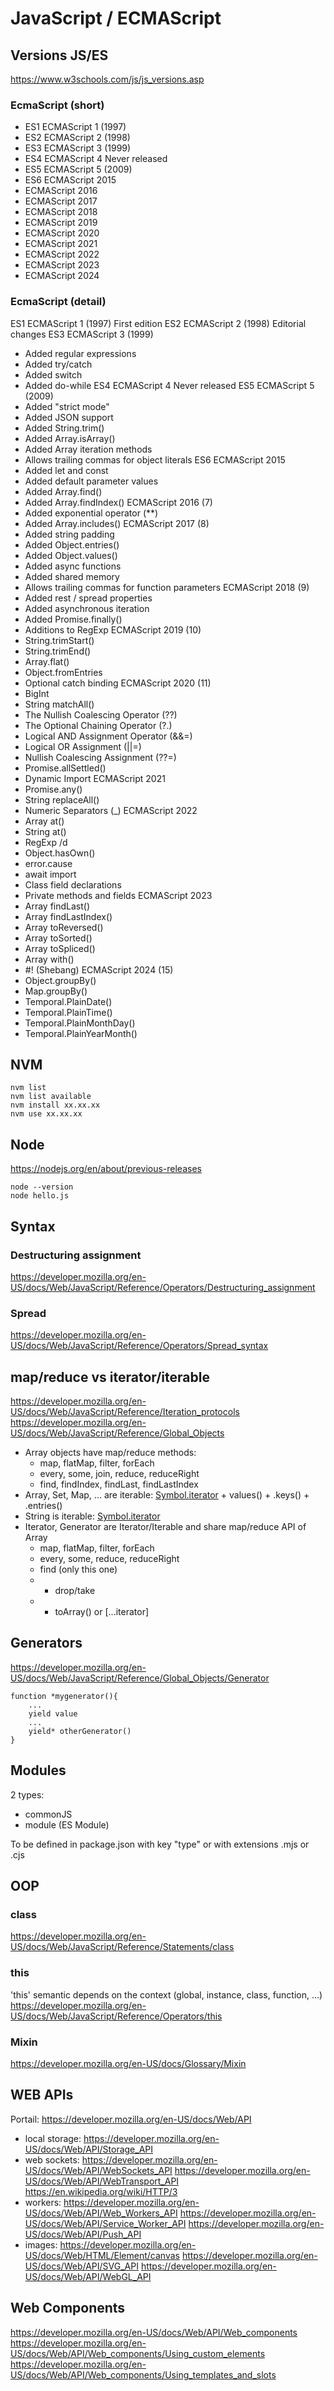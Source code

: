 # JavaScript / ECMAScript

## Versions JS/ES
https://www.w3schools.com/js/js_versions.asp

### EcmaScript (short)

- ES1	ECMAScript 1 (1997)
- ES2	ECMAScript 2 (1998)
- ES3	ECMAScript 3 (1999)
- ES4	ECMAScript 4	Never released
- ES5	ECMAScript 5 (2009)
- ES6	ECMAScript 2015
- ECMAScript 2016
- ECMAScript 2017
- ECMAScript 2018
- ECMAScript 2019
- ECMAScript 2020
- ECMAScript 2021
- ECMAScript 2022
- ECMAScript 2023
- ECMAScript 2024

### EcmaScript (detail)
ES1	ECMAScript 1 (1997)	First edition
ES2	ECMAScript 2 (1998)	Editorial changes
ES3	ECMAScript 3 (1999)	
- Added regular expressions
- Added try/catch
- Added switch
- Added do-while
ES4	ECMAScript 4	Never released
ES5	ECMAScript 5 (2009)
- Added "strict mode"
- Added JSON support
- Added String.trim()
- Added Array.isArray()
- Added Array iteration methods
- Allows trailing commas for object literals
ES6	ECMAScript 2015
- Added let and const
- Added default parameter values
- Added Array.find()
- Added Array.findIndex()
ECMAScript 2016 (7)
- Added exponential operator (**)
- Added Array.includes()
ECMAScript 2017 (8)
- Added string padding
- Added Object.entries()
- Added Object.values()
- Added async functions
- Added shared memory
- Allows trailing commas for function parameters
ECMAScript 2018 (9)
- Added rest / spread properties
- Added asynchronous iteration
- Added Promise.finally()
- Additions to RegExp
ECMAScript 2019 (10)
- String.trimStart()
- String.trimEnd()
- Array.flat()
- Object.fromEntries
- Optional catch binding
ECMAScript 2020 (11)
- BigInt
- String matchAll()
- The Nullish Coalescing Operator (??)
- The Optional Chaining Operator (?.)
- Logical AND Assignment Operator (&&=)
- Logical OR Assignment (||=)
- Nullish Coalescing Assignment (??=)
- Promise.allSettled()
- Dynamic Import
ECMAScript 2021
- Promise.any()
- String replaceAll()
- Numeric Separators (_)
ECMAScript 2022
- Array at()
- String at()
- RegExp /d
- Object.hasOwn()
- error.cause
- await import
- Class field declarations
- Private methods and fields
ECMAScript 2023
- Array findLast()
- Array findLastIndex()
- Array toReversed()
- Array toSorted()
- Array toSpliced()
- Array with()
- #! (Shebang)
ECMAScript 2024 (15)
- Object.groupBy()
- Map.groupBy()
- Temporal.PlainDate()
- Temporal.PlainTime()
- Temporal.PlainMonthDay()
- Temporal.PlainYearMonth()


## NVM
```
nvm list
nvm list available
nvm install xx.xx.xx
nvm use xx.xx.xx
```

## Node
https://nodejs.org/en/about/previous-releases
```
node --version
node hello.js
```

## Syntax
### Destructuring assignment
https://developer.mozilla.org/en-US/docs/Web/JavaScript/Reference/Operators/Destructuring_assignment
### Spread
https://developer.mozilla.org/en-US/docs/Web/JavaScript/Reference/Operators/Spread_syntax

## map/reduce vs iterator/iterable
https://developer.mozilla.org/en-US/docs/Web/JavaScript/Reference/Iteration_protocols
https://developer.mozilla.org/en-US/docs/Web/JavaScript/Reference/Global_Objects
- Array objects have map/reduce methods: 
    - map, flatMap, filter, forEach
    - every, some, join, reduce, reduceRight
    - find, findIndex, findLast, findLastIndex
- Array, Set, Map, ... are iterable: [Symbol.iterator]() + values() + .keys() + .entries()
- String is iterable: [Symbol.iterator]()
- Iterator, Generator are Iterator/Iterable and share map/reduce API of Array
    - map, flatMap, filter, forEach
    - every, some, reduce, reduceRight
    - find (only this one)
    - + drop/take
    - + toArray() or [...iterator]

## Generators
https://developer.mozilla.org/en-US/docs/Web/JavaScript/Reference/Global_Objects/Generator

```
function *mygenerator(){
    ...
    yield value
    ...
    yield* otherGenerator()
}
```

## Modules
2 types:
- commonJS
- module (ES Module)

To be defined in package.json with key "type" or with extensions .mjs or .cjs

## OOP
### class
https://developer.mozilla.org/en-US/docs/Web/JavaScript/Reference/Statements/class

### this
'this' semantic depends on the context (global, instance, class, function, ...)
https://developer.mozilla.org/en-US/docs/Web/JavaScript/Reference/Operators/this

### Mixin
https://developer.mozilla.org/en-US/docs/Glossary/Mixin

## WEB APIs
Portail: https://developer.mozilla.org/en-US/docs/Web/API

- local storage: 
https://developer.mozilla.org/en-US/docs/Web/API/Storage_API
- web sockets:
https://developer.mozilla.org/en-US/docs/Web/API/WebSockets_API
https://developer.mozilla.org/en-US/docs/Web/API/WebTransport_API
https://en.wikipedia.org/wiki/HTTP/3
- workers: 
https://developer.mozilla.org/en-US/docs/Web/API/Web_Workers_API
https://developer.mozilla.org/en-US/docs/Web/API/Service_Worker_API
https://developer.mozilla.org/en-US/docs/Web/API/Push_API
- images:
https://developer.mozilla.org/en-US/docs/Web/HTML/Element/canvas
https://developer.mozilla.org/en-US/docs/Web/API/SVG_API
https://developer.mozilla.org/en-US/docs/Web/API/WebGL_API

## Web Components
https://developer.mozilla.org/en-US/docs/Web/API/Web_components
https://developer.mozilla.org/en-US/docs/Web/API/Web_components/Using_custom_elements
https://developer.mozilla.org/en-US/docs/Web/API/Web_components/Using_templates_and_slots